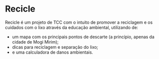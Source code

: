 # Recicle

Recicle é um projeto de TCC com o intuito de promover a reciclagem e os cuidados com o lixo através da educação ambiental, utilizando de:

- um mapa com os principais pontos de descarte (a princípio, apenas da cidade de Mogi Mirim);
- dicas para reciclagem e separação do lixo;
- e uma calculadora de danos ambientais.

